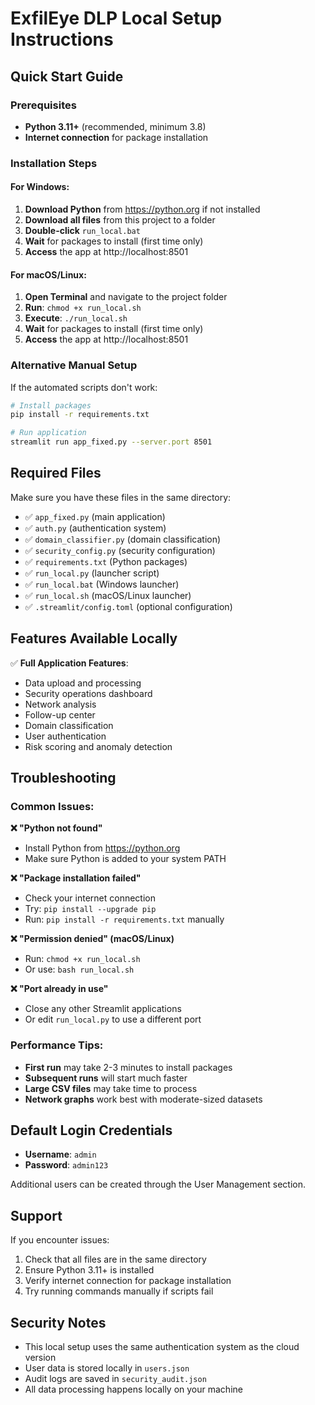 
# ExfilEye DLP Local Setup Instructions

## Quick Start Guide

### Prerequisites
- **Python 3.11+** (recommended, minimum 3.8)
- **Internet connection** for package installation

### Installation Steps

#### For Windows:
1. **Download Python** from https://python.org if not installed
2. **Download all files** from this project to a folder
3. **Double-click** `run_local.bat`
4. **Wait** for packages to install (first time only)
5. **Access** the app at http://localhost:8501

#### For macOS/Linux:
1. **Open Terminal** and navigate to the project folder
2. **Run**: `chmod +x run_local.sh`
3. **Execute**: `./run_local.sh`
4. **Wait** for packages to install (first time only)
5. **Access** the app at http://localhost:8501

### Alternative Manual Setup

If the automated scripts don't work:

```bash
# Install packages
pip install -r requirements.txt

# Run application
streamlit run app_fixed.py --server.port 8501
```

## Required Files

Make sure you have these files in the same directory:
- ✅ `app_fixed.py` (main application)
- ✅ `auth.py` (authentication system)
- ✅ `domain_classifier.py` (domain classification)
- ✅ `security_config.py` (security configuration)
- ✅ `requirements.txt` (Python packages)
- ✅ `run_local.py` (launcher script)
- ✅ `run_local.bat` (Windows launcher)
- ✅ `run_local.sh` (macOS/Linux launcher)
- ✅ `.streamlit/config.toml` (optional configuration)

## Features Available Locally

✅ **Full Application Features**:
- Data upload and processing
- Security operations dashboard
- Network analysis
- Follow-up center
- Domain classification
- User authentication
- Risk scoring and anomaly detection

## Troubleshooting

### Common Issues:

**❌ "Python not found"**
- Install Python from https://python.org
- Make sure Python is added to your system PATH

**❌ "Package installation failed"**
- Check your internet connection
- Try: `pip install --upgrade pip`
- Run: `pip install -r requirements.txt` manually

**❌ "Permission denied" (macOS/Linux)**
- Run: `chmod +x run_local.sh`
- Or use: `bash run_local.sh`

**❌ "Port already in use"**
- Close any other Streamlit applications
- Or edit `run_local.py` to use a different port

### Performance Tips:

- **First run** may take 2-3 minutes to install packages
- **Subsequent runs** will start much faster
- **Large CSV files** may take time to process
- **Network graphs** work best with moderate-sized datasets

## Default Login Credentials

- **Username**: `admin`
- **Password**: `admin123`

Additional users can be created through the User Management section.

## Support

If you encounter issues:
1. Check that all files are in the same directory
2. Ensure Python 3.11+ is installed
3. Verify internet connection for package installation
4. Try running commands manually if scripts fail

## Security Notes

- This local setup uses the same authentication system as the cloud version
- User data is stored locally in `users.json`
- Audit logs are saved in `security_audit.json`
- All data processing happens locally on your machine
